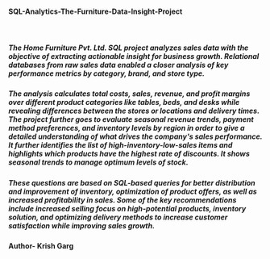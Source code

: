 ####  SQL-Analytics-The-Furniture-Data-Insight-Project
<br>

##### The Home Furniture Pvt. Ltd. SQL project analyzes sales data with the objective of extracting actionable insight for business growth. Relational databases from raw sales data enabled a closer analysis of key performance metrics by category, brand, and store type.

##### The analysis calculates total costs, sales, revenue, and profit margins over different product categories like tables, beds, and desks while revealing differences between the stores or locations and delivery times. The project further goes to evaluate seasonal revenue trends, payment method preferences, and inventory levels by region in order to give a detailed understanding of what drives the company's sales performance. It further identifies the list of high-inventory-low-sales items and highlights which products have the highest rate of discounts. It shows seasonal trends to manage optimum levels of stock.

##### These questions are based on SQL-based queries for better distribution and improvement of inventory, optimization of product offers, as well as increased profitability in sales. Some of the key recommendations include increased selling focus on high-potential products, inventory solution, and optimizing delivery methods to increase customer satisfaction while improving sales growth.

#### Author- Krish Garg
